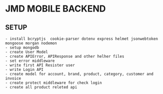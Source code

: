 # JMD MOBILE BACKEND

##  SETUP
    - install bcryptjs  cookie-parser dotenv express helmet jsonwebtoken mongoose morgan nodemon
    - setup mongodb
    - create User Model
    - create APIError, APIResponse and other helher files
    - set error middleware
    - write first API Resister user
    - write Login API
    - create model for account, brand, product, category, customer and invoice
    - create protect middleware for check login
    - create all product releted api